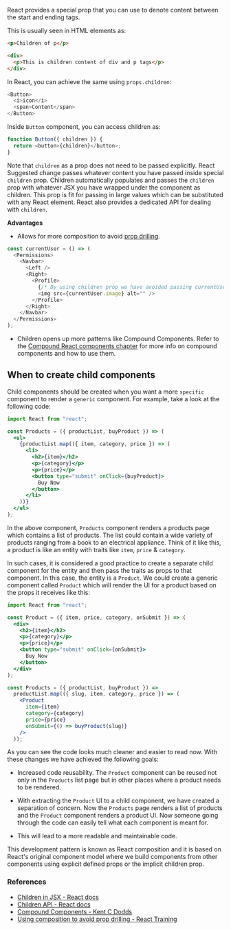 React provides a special prop that you can use to denote content between the
start and ending tags.

This is usually seen in HTML elements as:

```html
<p>Children of p</p>

<div>
  <p>This is children content of div and p tags</p>
</div>
```

In React, you can achieve the same using `props.children`:

```javascript
<Button>
  <i>icon</i>
  <span>Content</span>
</Button>
```

Inside `Button` component, you can access children as:

```javascript
function Button({ children }) {
  return <button>{children}</button>;
}
```

Note that `children` as a prop does not need to be passed explicitly. React
Suggested change passes whatever content you have passed inside special
`children` prop. Children automatically populates and passes the `children` prop
with whatever JSX you have wrapped under the component as children. This prop is
fit for passing in large values which can be substituted with any React element.
React also provides a dedicated API for dealing with `children`.

**Advantages**

- Allows for more composition to avoid
  [prop drilling](https://kentcdodds.com/blog/prop-drilling).

```javascript
const currentUser = () => (
  <Permissions>
    <Navbar>
      <Left />
      <Right>
        <Profile>
          {/* By using children prop we have avoided passing currentUser to components in multiple levels */}
          <img src={currentUser.image} alt="" />
        </Profile>
      </Right>
    </Navbar>
  </Permissions>
);
```

- Children opens up more patterns like Compound Components. Refer to the
  [Compound React components chapter](https://courses.bigbinaryacademy.com/learn-react/react-best-practices/compound-react-components/)
  for more info on compound components and how to use them.

## When to create child components

Child components should be created when you want a more `specific` component to
render a `generic` component. For example, take a look at the following code:

```jsx
import React from "react";

const Products = ({ productList, buyProduct }) => (
  <ul>
    {productList.map(({ item, category, price }) => (
      <li>
        <h2>{item}</h2>
        <p>{category}</p>
        <p>{price}</p>
        <button type="submit" onClick={buyProduct}>
          Buy Now
        </button>
      </li>
    ))}
  </ul>
);
```

In the above component, `Products` component renders a products page which
contains a list of products. The list could contain a wide variety of products
ranging from a book to an electrical appliance. Think of it like this, a product
is like an entity with traits like `item`, `price` & `category`.

In such cases, it is considered a good practice to create a separate child
component for the entity and then pass the traits as props to that component. In
this case, the entity is a `Product`. We could create a generic component called
`Product` which will render the UI for a product based on the props it receives
like this:

```jsx
import React from "react";

const Product = ({ item, price, category, onSubmit }) => (
  <div>
    <h2>{item}</h2>
    <p>{category}</p>
    <p>{price}</p>
    <button type="submit" onClick={onSubmit}>
      Buy Now
    </button>
  </div>
);

const Products = ({ productList, buyProduct }) =>
  productList.map(({ slug, item, category, price }) => (
    <Product
      item={item}
      category={category}
      price={price}
      onSubmit={() => buyProduct(slug)}
    />
  ));
```

As you can see the code looks much cleaner and easier to read now. With these
changes we have achieved the following goals:

- Increased code reusability. The `Product` component can be reused not only in
  the `Products` list page but in other places where a product needs to be
  rendered.

- With extracting the `Product` UI to a child component, we have created a
  separation of concern. Now the `Products` page renders a list of products and
  the `Product` component renders a product UI. Now someone going through the
  code can easily tell what each component is meant for.

- This will lead to a more readable and maintainable code.

This development pattern is known as React composition and it is based on
React's original component model where we build components from other components
using explicit defined props or the implicit children prop.

### References

- [Children in JSX - React docs](https://reactjs.org/docs/jsx-in-depth.html#children-in-jsx)
- [Children API - React docs](https://reactjs.org/docs/react-api.html#reactchildren)
- [Compound Components - Kent C Dodds](https://kentcdodds.com/blog/compound-components-with-react-hooks/)
- [Using composition to avoid prop drilling - React Training](https://www.youtube.com/watch?v=3XaXKiXtNjw)

